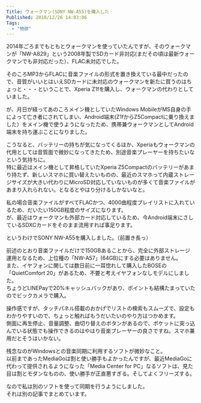```yaml
---
Title: ウォークマン(SONY NW-A55)を購入した
Published: 2018/12/26 14:03:06
Tags:
  - "物欲"
---
```

2014年ごろまでもともとウォークマンを使っていたんですが、そのウォークマンが「NW-A829」という2008年製でSDカード非対応(まだその頃は最新ウォークマンでも非対応だった）、FLAC未対応でした。  

そのころMP3からFLACに音楽ファイルの形式を置き換えている最中だったので、音質がいいとはいえSDカードに未対応のウォークマンを新たに買うのはちょっと・・・ということで、Xperia Z1fを購入し、ウォークマンの代わりとしていました。  

<?# OEmbed "https://blog.hitsujin.jp/entry/2014/08/31/224507" /?>




が、月日が経ってあのころメイン機としていたWindows MobileがMS自身の手によって亡き者にされてしまい、Android端末(Z1fからZ5Compactに乗り換えました）をメイン機で使うようになったため、携帯兼ウォークマンとしてAndroid端末を持ち運ぶことになりました。  

こうなると、バッテリーの持ちが気になってくるほか、Xperiaもウォークマンの代用としては音質面で微妙になってきたため、別途音楽プレーヤーを持ちたいなという気持ちに。  
特に最近はメイン機として昇格していたXperia Z5Compactのバッテリーがあまり持たず、新しいスマホに買い替えたいものの、最近のスマホって内蔵ストレージサイズが大きい代わりにMicroSD対応していないものが多くて音楽ファイルがあまり入れられない。となるとやはり分けるしかないなと。  

私の場合音楽ファイルがすべてFLACかつ、4000曲程度プレイリストに入れているため、だいたい150GB程度のサイズになります。  
が、最近はウォークマンも外部カード対応しているため、今Android端末にさしているSDXCカードをそのまま流用すれば事足ります。  

というわけでSONY NW-A55を購入しました。（前置き長っ）  

<?# AmazonAffiliate B07H12172D /?>

前述のとおり音楽ファイルだけで150GBあることから、完全に外部ストレージ運用となるため、上位種の「NW-A57」(64GB)にする必要はありません。  
また、イヤフォンに関しては数日前に一耳惚れして購入したBOSEの「QuietComfort 20」があるため、不要と考えイヤフォンなしモデルにしました。  
ちょうどLINEPayで20%キャッシュバックがあり、ポイントも結構たまっていたのでビックカメラで購入。  

<?# AmazonAffiliate B00YMCA0FM /?>

操作感ですが、タッチパネル搭載のおかげでリストの検索もスムーズで、設定もわかりやすいので、ちょっと触ればもうだいたいのやり方はつかめます。  
側面に再生停止、音量調整、曲切り替えのボタンがあるので、ポケットに突っ込んでいる状態でも操作できるのはやはり音楽プレーヤーの良さですね。スマホ兼用だとそうはいかない。  

残念なのがWindowsとの音楽同期に利用するソフトが微妙なこと。  
以前まであったMediaGoは割と使い勝手もよかったんですが、最近MediaGoに代わって提供されるようになった「Media Center for PC」なるソフトは、見た目は割とモダンなものの、使い勝手が正直悪すぎる。そしてよくフリーズする。  

なので私は別のソフトを使って同期を行うようにしました。  
それは別の記事でまとめています。